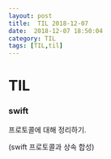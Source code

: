 ```yaml
---
layout: post
title:  TIL 2018-12-07
date:  2018-12-07 18:50:04
category: TIL
tags: [TIL,til]
---
```


# TIL



### swift 

프로토콜에 대해 정리하기.

(swift 프로토콜과 상속 합성)